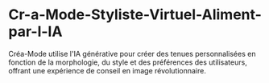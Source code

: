 # Cr-a-Mode-Styliste-Virtuel-Aliment-par-l-IA
Créa-Mode utilise l'IA générative pour créer des tenues personnalisées en fonction de la morphologie, du style et des préférences des utilisateurs, offrant une expérience de conseil en image révolutionnaire.
